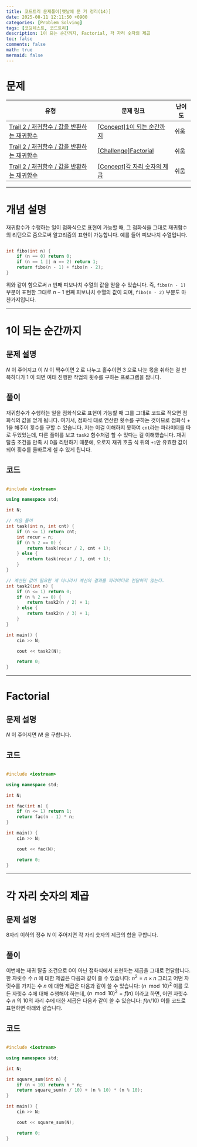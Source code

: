 ```yaml
---
title: 코드트리 문제풀이[옛날에 푼 거 정리(14)]
date: 2025-08-11 12:11:50 +0900
categories: [Problem Solving]
tags: [코딩테스트, 코드트리]
description: 1이 되는 순간까지, Factorial, 각 자리 숫자의 제곱
toc: false
comments: false
math: true
mermaid: false
---
```


# 문제

| 유형 | 문제 링크 | 난이도 |
| --- | --- | --- |
| [Trail 2 / 재귀함수 / 값을 반환하는 재귀함수](https://www.codetree.ai/trail-info/novice-mid/) | [[Concept]1이 되는 순간까지](https://www.codetree.ai/trails/complete/curated-cards/intro-until-the-moment-I-reach-one/) | 쉬움 |
| [Trail 2 / 재귀함수 / 값을 반환하는 재귀함수](https://www.codetree.ai/trail-info/novice-mid/) | [[Challenge]Factorial](https://www.codetree.ai/trails/complete/curated-cards/challenge-factorial/) | 쉬움 |
| [Trail 2 / 재귀함수 / 값을 반환하는 재귀함수](https://www.codetree.ai/trail-info/novice-mid/) | [[Concept]각 자리 숫자의 제곱](https://www.codetree.ai/trails/complete/curated-cards/intro-square-of-each-digit/) | 쉬움 |

---------------------------------------

# 개념 설명

재귀함수가 수행하는 일이 점화식으로 표현이 가능할 때, 그 점화식을 그대로 재귀함수의 리턴으로 줌으로써 알고리즘의 표현이 가능합니다. 예를 들어 피보나치 수열입니다.

```cpp

int fibo(int n) {
    if (n == 0) return 0;
    if (n == 1 || n == 2) return 1;
    return fibo(n - 1) + fibo(n - 2);
}

```

위와 같이 함으로써 $n$ 번째 피보나치 수열의 값을 얻을 수 있습니다. 즉, `fibo(n - 1)` 부분이 표현한 그대로 $n - 1$ 번째 피보나치 수열의 값이 되며, `fibo(n - 2)` 부분도 마찬가지입니다.

---------------------------------------

# 1이 되는 순간까지

## 문제 설명

$N$ 이 주어지고 이 $N$ 이 짝수이면 $2$ 로 나누고 홀수이면 $3$ 으로 나눈 몫을 취하는 걸 반복하다가 $1$ 이 되면 여태 진행한 작업의 횟수를 구하는 프로그램을 짭니다.

## 풀이

재귀함수가 수행하는 일을 점화식으로 표현이 가능할 때 그를 그대로 코드로 적으면 점화식의 값을 얻게 됩니다. 여기서, 점화식 대로 연산한 횟수를 구하는 것이므로 점화식 + 1을 해주어 횟수를 구할 수 있습니다. 저는 이걸 이해하지 못하여 `cnt`라는 파라미터를 따로 두었었는데, 다른 풀이를 보고 `task2` 함수처럼 할 수 있다는 걸 이해했습니다. 재귀 탈출 조건을 만족 시 0을 리턴하기 때문에, 오로지 재귀 호출 식 뒤의 `+1`만 유효한 값이 되어 횟수를 올바르게 셀 수 있게 됩니다.

## 코드

```cpp

#include <iostream>

using namespace std;

int N;

// 처음 풀이
int task(int n, int cnt) {
    if (n <= 1) return cnt;
    int recur = n;
    if (n % 2 == 0) {
        return task(recur / 2, cnt + 1);
    } else {
        return task(recur / 3, cnt + 1);
    }
}

// 계산된 값이 필요한 게 아니라서 계산의 결과를 파라미터로 전달하지 않는다.
int task2(int n) {
    if (n <= 1) return 0;
    if (n % 2 == 0) {
        return task2(n / 2) + 1;
    } else {
        return task2(n / 3) + 1;
    }
}

int main() {
    cin >> N;

    cout << task2(N);

    return 0;
}

```

---------------------------------------

# Factorial

## 문제 설명

$N$ 이 주어지면 $N!$ 을 구합니다.

## 코드

```cpp

#include <iostream>

using namespace std;

int N;

int fac(int n) {
    if (n <= 1) return 1;
    return fac(n - 1) * n;
}

int main() {
    cin >> N;

    cout << fac(N);

    return 0;
}

```

---------------------------------------

# 각 자리 숫자의 제곱

## 문제 설명

8자리 이하의 정수 $N$ 이 주어지면 각 자리 숫자의 제곱의 합을 구합니다.

## 풀이

이번에는 재귀 탈출 조건으로 0이 아닌 점화식에서 표현하는 제곱을 그대로 전달합니다. 한 자릿수 수 $n$ 에 대한 제곱은 다음과 같이 쓸 수 있습니다: $n^2 = n \times n$ 그리고 어떤 자릿수를 가지는 수 $n$ 에 대한 제곱은 다음과 같이 쓸 수 있습니다: $(n \mod 10)^2$ 이를 모든 자릿수 수에 대해 수행해야 하는데, $(n \mod 10)^2 = f(n)$ 이라고 하면, 어떤 자릿수 수 $n$ 의 10의 자리 수에 대한 제곱은 다음과 같이 쓸 수 있습니다: $f(n / 10)$ 이를 코드로 표현하면 아래와 같습니다.

## 코드

```cpp

#include <iostream>

using namespace std;

int N;

int square_sum(int n) {
    if (n < 10) return n * n;
    return square_sum(n / 10) + (n % 10) * (n % 10);
}

int main() {
    cin >> N;

    cout << square_sum(N);

    return 0;
}

```
